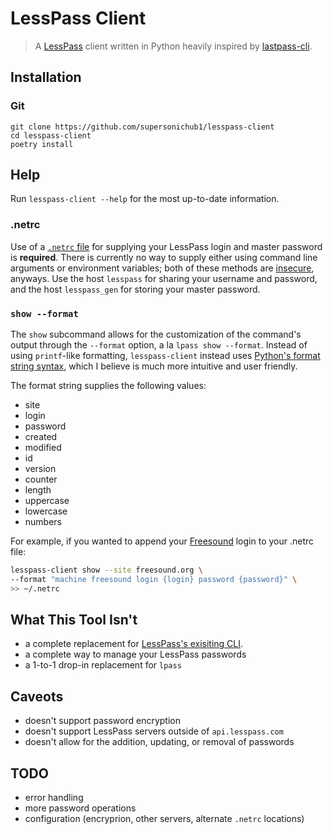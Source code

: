  # LessPass Client

> A [LessPass][lesspass] client written in Python heavily 
inspired by [lastpass-cli][lastpass-cli].

## Installation

### Git
```
git clone https://github.com/supersonichub1/lesspass-client
cd lesspass-client
poetry install
```

## Help
Run `lesspass-client --help` for the most up-to-date information.

### .netrc

Use of a [`.netrc` file][netrc] for supplying your LessPass login and master
password is **required**. There is currently no way to supply either using
command line arguments or environment variables; both of these methods are
[insecure][secrets-command-line], anyways. Use the host `lesspass` for sharing
your username and password, and the host `lesspass_gen` for storing your master
password.

### `show --format`
The `show` subcommand allows for the customization of the command's output
through the `--format` option, a la `lpass show --format`. 
Instead of using `printf`-like formatting, `lesspass-client` instead uses 
[Python's format string syntax][format-string], which I believe is much
more intuitive and user friendly.

The format string supplies the following values:
* site
* login
* password
* created
* modified
* id
* version
* counter
* length
* uppercase
* lowercase
* numbers

For example, if you wanted to append your [Freesound][freesound] login to your
.netrc file:
```bash
lesspass-client show --site freesound.org \
--format "machine freesound login {login} password {password}" \
>> ~/.netrc
```

## What This Tool Isn't
* a complete replacement for [LessPass's exisiting CLI][lesspass-cli].
* a complete way to manage your LessPass passwords
* a 1-to-1 drop-in replacement for `lpass`

## Caveots
* doesn't support password encryption
* doesn't support LessPass servers outside of `api.lesspass.com`
* doesn't allow for the addition, updating, or removal of passwords

## TODO
* error handling
* more password operations
* configuration (encryprion, other servers, alternate `.netrc` locations)

[lesspass]: https://www.lesspass.com/
[lastpass-cli]: https://github.com/lastpass/lastpass-cli
[netrc]: https://www.gnu.org/software/inetutils/manual/html_node/The-_002enetrc-file.html
[format-string]: https://docs.python.org/3/library/string.html#format-string-syntax
[freesound]: https://freesound.org/
[secrets-command-line]: https://smallstep.com/blog/command-line-secrets/
[lesspass-cli]: https://github.com/lesspass/lesspass#cli
